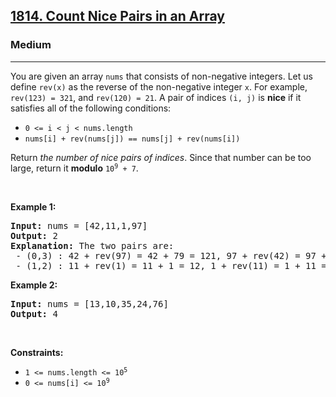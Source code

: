 <h2><a href="https://leetcode.com/problems/count-nice-pairs-in-an-array/">1814. Count Nice Pairs in an Array</a></h2><h3>Medium</h3><hr><div style="user-select: auto;"><p style="user-select: auto;">You are given an array <code style="user-select: auto;">nums</code> that consists of non-negative integers. Let us define <code style="user-select: auto;">rev(x)</code> as the reverse of the non-negative integer <code style="user-select: auto;">x</code>. For example, <code style="user-select: auto;">rev(123) = 321</code>, and <code style="user-select: auto;">rev(120) = 21</code>. A pair of indices <code style="user-select: auto;">(i, j)</code> is <strong style="user-select: auto;">nice</strong> if it satisfies all of the following conditions:</p>

<ul style="user-select: auto;">
	<li style="user-select: auto;"><code style="user-select: auto;">0 &lt;= i &lt; j &lt; nums.length</code></li>
	<li style="user-select: auto;"><code style="user-select: auto;">nums[i] + rev(nums[j]) == nums[j] + rev(nums[i])</code></li>
</ul>

<p style="user-select: auto;">Return <em style="user-select: auto;">the number of nice pairs of indices</em>. Since that number can be too large, return it <strong style="user-select: auto;">modulo</strong> <code style="user-select: auto;">10<sup style="user-select: auto;">9</sup> + 7</code>.</p>

<p style="user-select: auto;">&nbsp;</p>
<p style="user-select: auto;"><strong style="user-select: auto;">Example 1:</strong></p>

<pre style="user-select: auto;"><strong style="user-select: auto;">Input:</strong> nums = [42,11,1,97]
<strong style="user-select: auto;">Output:</strong> 2
<strong style="user-select: auto;">Explanation:</strong> The two pairs are:
 - (0,3) : 42 + rev(97) = 42 + 79 = 121, 97 + rev(42) = 97 + 24 = 121.
 - (1,2) : 11 + rev(1) = 11 + 1 = 12, 1 + rev(11) = 1 + 11 = 12.
</pre>

<p style="user-select: auto;"><strong style="user-select: auto;">Example 2:</strong></p>

<pre style="user-select: auto;"><strong style="user-select: auto;">Input:</strong> nums = [13,10,35,24,76]
<strong style="user-select: auto;">Output:</strong> 4
</pre>

<p style="user-select: auto;">&nbsp;</p>
<p style="user-select: auto;"><strong style="user-select: auto;">Constraints:</strong></p>

<ul style="user-select: auto;">
	<li style="user-select: auto;"><code style="user-select: auto;">1 &lt;= nums.length &lt;= 10<sup style="user-select: auto;">5</sup></code></li>
	<li style="user-select: auto;"><code style="user-select: auto;">0 &lt;= nums[i] &lt;= 10<sup style="user-select: auto;">9</sup></code></li>
</ul>
</div>